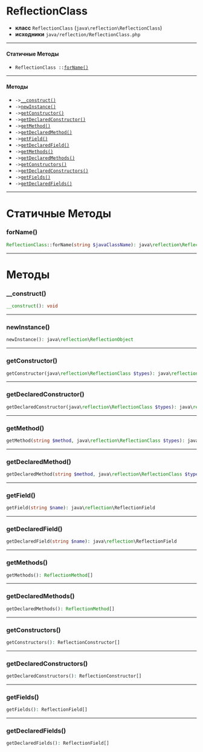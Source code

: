 # ReflectionClass

- **класс** `ReflectionClass` (`java\reflection\ReflectionClass`)
- **исходники** `java/reflection/ReflectionClass.php`

---

#### Статичные Методы

- `ReflectionClass ::`[`forName()`](#method-forname)

---

#### Методы

- `->`[`__construct()`](#method-__construct)
- `->`[`newInstance()`](#method-newinstance)
- `->`[`getConstructor()`](#method-getconstructor)
- `->`[`getDeclaredConstructor()`](#method-getdeclaredconstructor)
- `->`[`getMethod()`](#method-getmethod)
- `->`[`getDeclaredMethod()`](#method-getdeclaredmethod)
- `->`[`getField()`](#method-getfield)
- `->`[`getDeclaredField()`](#method-getdeclaredfield)
- `->`[`getMethods()`](#method-getmethods)
- `->`[`getDeclaredMethods()`](#method-getdeclaredmethods)
- `->`[`getConstructors()`](#method-getconstructors)
- `->`[`getDeclaredConstructors()`](#method-getdeclaredconstructors)
- `->`[`getFields()`](#method-getfields)
- `->`[`getDeclaredFields()`](#method-getdeclaredfields)

---
# Статичные Методы

<a name="method-forname"></a>

### forName()
```php
ReflectionClass::forName(string $javaClassName): java\reflection\ReflectionClass
```

---
# Методы

<a name="method-__construct"></a>

### __construct()
```php
__construct(): void
```

---

<a name="method-newinstance"></a>

### newInstance()
```php
newInstance(): java\reflection\ReflectionObject
```

---

<a name="method-getconstructor"></a>

### getConstructor()
```php
getConstructor(java\reflection\ReflectionClass $types): java\reflection\ReflectionConstructor
```

---

<a name="method-getdeclaredconstructor"></a>

### getDeclaredConstructor()
```php
getDeclaredConstructor(java\reflection\ReflectionClass $types): java\reflection\ReflectionConstructor
```

---

<a name="method-getmethod"></a>

### getMethod()
```php
getMethod(string $method, java\reflection\ReflectionClass $types): java\reflection\ReflectionMethod
```

---

<a name="method-getdeclaredmethod"></a>

### getDeclaredMethod()
```php
getDeclaredMethod(string $method, java\reflection\ReflectionClass $types): java\reflection\ReflectionMethod
```

---

<a name="method-getfield"></a>

### getField()
```php
getField(string $name): java\reflection\ReflectionField
```

---

<a name="method-getdeclaredfield"></a>

### getDeclaredField()
```php
getDeclaredField(string $name): java\reflection\ReflectionField
```

---

<a name="method-getmethods"></a>

### getMethods()
```php
getMethods(): ReflectionMethod[]
```

---

<a name="method-getdeclaredmethods"></a>

### getDeclaredMethods()
```php
getDeclaredMethods(): ReflectionMethod[]
```

---

<a name="method-getconstructors"></a>

### getConstructors()
```php
getConstructors(): ReflectionConstructor[]
```

---

<a name="method-getdeclaredconstructors"></a>

### getDeclaredConstructors()
```php
getDeclaredConstructors(): ReflectionConstructor[]
```

---

<a name="method-getfields"></a>

### getFields()
```php
getFields(): ReflectionField[]
```

---

<a name="method-getdeclaredfields"></a>

### getDeclaredFields()
```php
getDeclaredFields(): ReflectionField[]
```